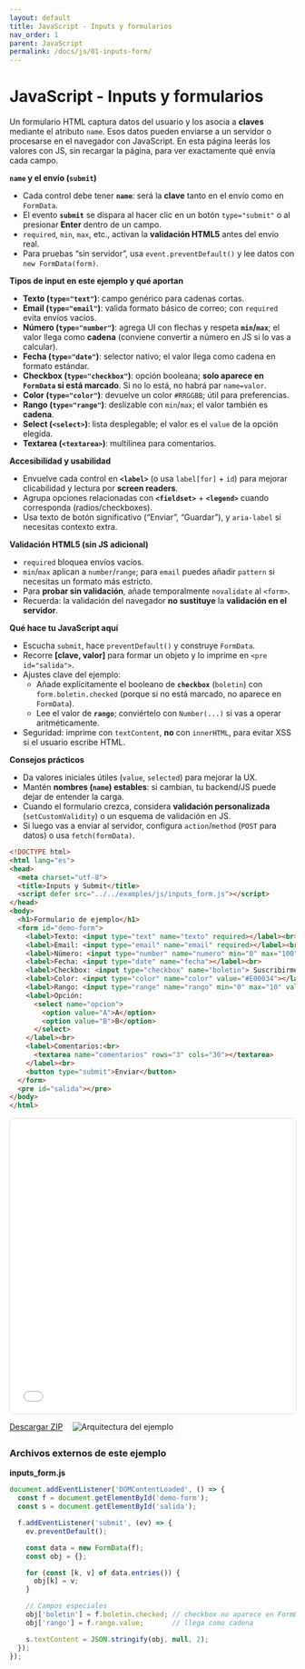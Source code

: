 ```yaml
---
layout: default
title: JavaScript - Inputs y formularios
nav_order: 1
parent: JavaScript
permalink: /docs/js/01-inputs-form/
---
```


# JavaScript - Inputs y formularios
Un formulario HTML captura datos del usuario y los asocia a **claves** mediante el atributo `name`. Esos datos pueden enviarse a un servidor o procesarse en el navegador con JavaScript. En esta página leerás los valores con JS, sin recargar la página, para ver exactamente qué envía cada campo.

**`name` y el envío (`submit`)**  
- Cada control debe tener **`name`**: será la **clave** tanto en el envío como en `FormData`.  
- El evento **`submit`** se dispara al hacer clic en un botón `type="submit"` o al presionar **Enter** dentro de un campo.  
- `required`, `min`, `max`, etc., activan la **validación HTML5** antes del envío real.  
- Para pruebas “sin servidor”, usa `event.preventDefault()` y lee datos con `new FormData(form)`.

**Tipos de input en este ejemplo y qué aportan**  
- **Texto (`type="text"`)**: campo genérico para cadenas cortas.  
- **Email (`type="email"`)**: valida formato básico de correo; con `required` evita envíos vacíos.  
- **Número (`type="number"`)**: agrega UI con flechas y respeta **`min`/`max`**; el valor llega como **cadena** (conviene convertir a número en JS si lo vas a calcular).  
- **Fecha (`type="date"`)**: selector nativo; el valor llega como cadena en formato estándar.  
- **Checkbox (`type="checkbox"`)**: opción booleana; **solo aparece en `FormData` si está marcado**. Si no lo está, no habrá par `name=valor`.  
- **Color (`type="color"`)**: devuelve un color `#RRGGBB`; útil para preferencias.  
- **Rango (`type="range"`)**: deslizable con `min`/`max`; el valor también es **cadena**.  
- **Select (`<select>`)**: lista desplegable; el valor es el `value` de la opción elegida.  
- **Textarea (`<textarea>`)**: multilinea para comentarios.

**Accesibilidad y usabilidad**  
- Envuelve cada control en **`<label>`** (o usa `label[for]` + `id`) para mejorar clicabilidad y lectura por **screen readers**.  
- Agrupa opciones relacionadas con **`<fieldset>`** + **`<legend>`** cuando corresponda (radios/checkboxes).  
- Usa texto de botón significativo (“Enviar”, “Guardar”), y `aria-label` si necesitas contexto extra.

**Validación HTML5 (sin JS adicional)**  
- `required` bloquea envíos vacíos.  
- `min`/`max` aplican a `number`/`range`; para `email` puedes añadir `pattern` si necesitas un formato más estricto.  
- Para **probar sin validación**, añade temporalmente `novalidate` al `<form>`.  
- Recuerda: la validación del navegador **no sustituye** la **validación en el servidor**.

**Qué hace tu JavaScript aquí**  
- Escucha `submit`, hace `preventDefault()` y construye `FormData`.  
- Recorre **[clave, valor]** para formar un objeto y lo imprime en `<pre id="salida">`.  
- Ajustes clave del ejemplo:  
  - Añade explícitamente el booleano de **`checkbox`** (`boletin`) con `form.boletin.checked` (porque si no está marcado, no aparece en `FormData`).  
  - Lee el valor de **`rango`**; conviértelo con `Number(...)` si vas a operar aritméticamente.  
- Seguridad: imprime con `textContent`, **no** con `innerHTML`, para evitar XSS si el usuario escribe HTML.

**Consejos prácticos**  
- Da valores iniciales útiles (`value`, `selected`) para mejorar la UX.  
- Mantén **nombres (`name`) estables**: si cambian, tu backend/JS puede dejar de entender la carga.  
- Cuando el formulario crezca, considera **validación personalizada** (`setCustomValidity`) o un esquema de validación en JS.  
- Si luego vas a enviar al servidor, configura `action`/`method` (`POST` para datos) o usa `fetch(formData)`.

```html
<!DOCTYPE html>
<html lang="es">
<head>
  <meta charset="utf-8">
  <title>Inputs y Submit</title>
  <script defer src="../../examples/js/inputs_form.js"></script>
</head>
<body>
  <h1>Formulario de ejemplo</h1>
  <form id="demo-form">
    <label>Texto: <input type="text" name="texto" required></label><br>
    <label>Email: <input type="email" name="email" required></label><br>
    <label>Número: <input type="number" name="numero" min="0" max="100"></label><br>
    <label>Fecha: <input type="date" name="fecha"></label><br>
    <label>Checkbox: <input type="checkbox" name="boletin"> Suscribirme</label><br>
    <label>Color: <input type="color" name="color" value="#E00034"></label><br>
    <label>Rango: <input type="range" name="rango" min="0" max="10" value="5"></label><br>
    <label>Opción:
      <select name="opcion">
        <option value="A">A</option>
        <option value="B">B</option>
      </select>
    </label><br>
    <label>Comentarios:<br>
      <textarea name="comentarios" rows="3" cols="30"></textarea>
    </label><br>
    <button type="submit">Enviar</button>
  </form>
  <pre id="salida"></pre>
</body>
</html>
```
<iframe src="{{ '/assets/examples/js/inputs_form.html' | relative_url }}" width="100%" height="520" style="border:1px solid #ddd;border-radius:8px;"></iframe>
<div style="display:flex;align-items:center;gap:12px;margin:8px 0 16px;"><a class="btn" href="{{ '/assets/zips/inputs_form.zip' | relative_url }}">Descargar ZIP</a><img src="{{ '/assets/diagrams/inputs_form.svg' | relative_url }}" alt="Arquitectura del ejemplo" style="max-height:140px;border:1px solid #eee;padding:4px;border-radius:6px;background:#fff;"></div>

### Archivos externos de este ejemplo
**inputs_form.js**
```javascript
document.addEventListener('DOMContentLoaded', () => {
  const f = document.getElementById('demo-form');
  const s = document.getElementById('salida');

  f.addEventListener('submit', (ev) => {
    ev.preventDefault();

    const data = new FormData(f);
    const obj = {};

    for (const [k, v] of data.entries()) {
      obj[k] = v;
    }

    // Campos especiales
    obj['boletin'] = f.boletin.checked; // checkbox no aparece en FormData si está desmarcado
    obj['rango'] = f.rango.value;       // llega como cadena

    s.textContent = JSON.stringify(obj, null, 2);
  });
});
```
